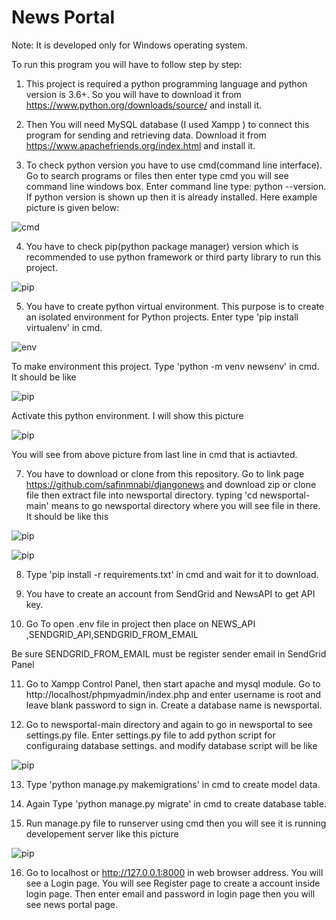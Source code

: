 # News Portal

Note: It is developed only for Windows operating system.

To run this program you will have to follow step by step:

1. This project is required a python programming language and python version is 3.6+. So you will have to download it from https://www.python.org/downloads/source/ and install it.

2. Then You will need MySQL database (I used Xampp ) to connect this program for sending and retrieving data. Download it from https://www.apachefriends.org/index.html and install it.

3. To check python version you have to use cmd(command line interface). Go to search programs or files then enter type cmd you will see command line windows box.
Enter command line type: python --version. If python version is shown up then it is already installed. Here example picture is given below:


![cmd](https://user-images.githubusercontent.com/53641071/130817465-79e4c71d-e046-410e-8151-b56fcb7d8a0e.png)

4. You have to check pip(python package manager) version which is recommended to use python framework or third party library to run this project.

![pip](https://user-images.githubusercontent.com/53641071/130818576-0667ff88-8478-4eff-b619-f390ede8cd32.png)

5. You have to create python virtual environment. This purpose is to create an isolated environment for Python projects. Enter type 'pip install virtualenv' in cmd.

![env](https://user-images.githubusercontent.com/53641071/130819998-a2229af4-876d-48bb-8318-b68b37ab1923.png)

To make environment this project. Type 'python -m venv newsenv' in cmd. It should be like

![pip](https://user-images.githubusercontent.com/53641071/130821212-a29faa16-3580-431e-ab39-508f629d0d43.png)


Activate this python environment. I will show this picture

![pip](https://user-images.githubusercontent.com/53641071/130822133-bad6cc13-ff7c-4e3f-9fa8-302b7cfc05d6.png)

You will see from above picture from last line in cmd that is actiavted.



7. You have to download or clone from this repository. Go to link page https://github.com/safinmnabi/djangonews and download zip or clone file then extract file into newsportal directory. typing 'cd newsportal-main' means to go newsportal directory where you will see file in there. It should be like this

![pip](https://user-images.githubusercontent.com/53641071/130827505-ad1f6438-1f3c-4f57-bdf6-d54af00cc329.png)


![pip](https://user-images.githubusercontent.com/53641071/130827857-d88f933e-0635-4fcf-900e-614935aca77e.png)


8. Type 'pip install -r requirements.txt' in cmd and wait for it to download.

9. You have to create an account from SendGrid and NewsAPI to get API key.

10. Go To open .env file in project then place on NEWS_API ,SENDGRID_API,SENDGRID_FROM_EMAIL

Be sure SENDGRID_FROM_EMAIL must be register sender email in SendGrid Panel

11. Go to Xampp Control Panel, then start apache and mysql module. Go to http://localhost/phpmyadmin/index.php and enter username is root and leave blank password to sign in. Create a database name is newsportal.

12. Go to newsportal-main directory and again to go in newsportal to see settings.py file. Enter settings.py file to add python script for configuraing database settings. and modify database script will be like

![pip](https://user-images.githubusercontent.com/53641071/130833946-59657da0-9fd8-41bd-bd4d-a8a9c273a0e8.png)


13. Type 'python manage.py makemigrations' in cmd to create model data.

14. Again Type 'python manage.py migrate' in cmd to create database table.


15. Run manage.py file to runserver using cmd then you will see it is running developement server like this picture

![pip](https://user-images.githubusercontent.com/53641071/130829407-989b4690-d392-4c88-8e08-b09291607e37.png)


16. Go to localhost or http://127.0.0.1:8000 in web browser address. You will see a Login page. You will see Register page to create a account inside login page. Then enter email and password in login page then you will see news portal page.
 
